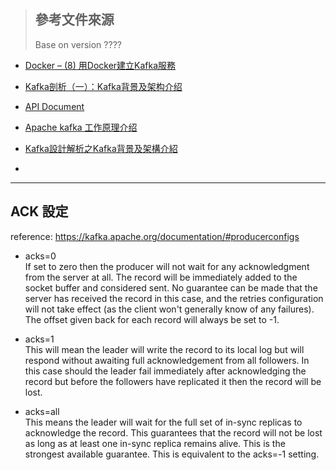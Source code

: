 > ## 參考文件來源
> 
> Base on version ????

- [Docker – (8) 用Docker建立Kafka服務](https://cutejaneii.wordpress.com/2017/06/19/docker-7-%E7%94%A8docker%E5%BB%BA%E7%AB%8Bkafka%E6%9C%8D%E5%8B%99%E4%B8%8A/)

- [Kafka剖析（一）：Kafka背景及架构介绍](http://www.infoq.com/cn/articles/kafka-analysis-part-1)

- [API Document](https://kafka.apache.org/20/javadoc/index.html?org/apache/kafka/clients/producer/KafkaProducer.html)

- [Apache kafka 工作原理介绍](https://www.ibm.com/developerworks/cn/opensource/os-cn-kafka/index.html)

- [Kafka設計解析之Kafka背景及架構介紹](https://read01.com/aOmoA.html)

- 

- - - -

ACK 設定
--------

reference: https://kafka.apache.org/documentation/#producerconfigs


- acks=0  
If set to zero then the producer will not wait for any acknowledgment from the server at all. The record will be immediately added to the socket buffer and considered sent. No guarantee can be made that the server has received the record in this case, and the retries configuration will not take effect (as the client won't generally know of any failures). The offset given back for each record will always be set to -1.

- acks=1  
This will mean the leader will write the record to its local log but will respond without awaiting full acknowledgement from all followers. In this case should the leader fail immediately after acknowledging the record but before the followers have replicated it then the record will be lost.

- acks=all  
This means the leader will wait for the full set of in-sync replicas to acknowledge the record. This guarantees that the record will not be lost as long as at least one in-sync replica remains alive. This is the strongest available guarantee. This is equivalent to the acks=-1 setting.
